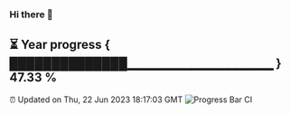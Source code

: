 ### Hi there 👋
⏳ Year progress { ██████████████▁▁▁▁▁▁▁▁▁▁▁▁▁▁▁▁ } 47.33 %
---
⏰ Updated on Thu, 22 Jun 2023 18:17:03 GMT
![Progress Bar CI](https://github.com/liununu/liununu/workflows/Progress%20Bar%20CI/badge.svg)
